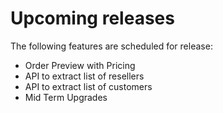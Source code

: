 # Upcoming releases

The following features are scheduled for release:

- Order Preview with Pricing
- API to extract list of resellers
- API to extract list of customers
- Mid Term Upgrades
